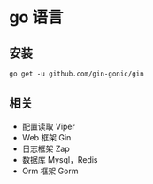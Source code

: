 # go 语言

## 安装

```
go get -u github.com/gin-gonic/gin
```

## 相关

- 配置读取 Viper
- Web 框架 Gin
- 日志框架 Zap
- 数据库 Mysql，Redis
- Orm 框架 Gorm

